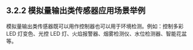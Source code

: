 ## 3.2.2 模拟量输出类传感器应用场景举例
<extoc></extoc>


模拟量输出类传感器既可以用作控制器也可以用于环境检测。例如：控制多彩 LED 灯变色、光控 LED 灯、火焰报警器、烟雾检测仪、水位检测器、智能花盆等。

